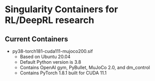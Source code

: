 # Singularity Containers for RL/DeepRL research

## Current Containers
- py38-torch181-cuda111-mujoco200.sif
  - Based on Ubuntu 20.04
  - Default Python version is 3.8
  - Contains OpenAI gym, PyBullet, MuJoCo 2.0, and dm_control
  - Contains PyTorch 1.8.1 built for CUDA 11.1
